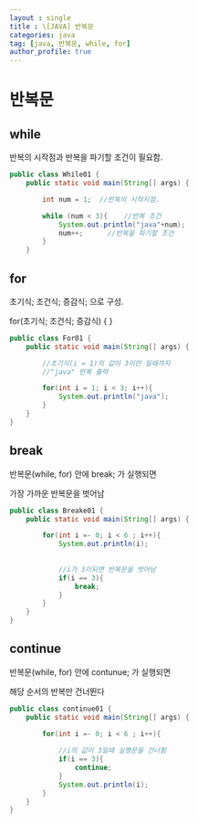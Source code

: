 ```yaml
---
layout : single
title : \[JAVA] 반복문
categories: java
tag: [java, 반복문, while, for]
author_profile: true
---
```


# 반복문

## while

반복의 시작점과 반복을 파기할 조건이 필요함.

```java
public class While01 {
    public static void main(String[] args) {

        int num = 1;  //반복의 시작지점.

        while (num < 3){    //반복 조건
            System.out.println("java"+num);
            num++;      //반복을 파기할 조건
        }
    }

```

## for

초기식; 조건식; 증감식; 으로 구성.

for(초기식; 조건식; 증감식) { }

```java
public class For01 {
    public static void main(String[] args) {

        //초기식(i = 1)의 값이 3미만 일때까지
        //"java" 반복 출력

        for(int i = 1; i < 3; i++){
            System.out.println("java");
        }
    }
}
```

## break

반복문(while, for) 안에 break; 가 실행되면 

가장 가까운 반복문을 벗어남

```java
public class Breake01 {
    public static void main(String[] args) {

        for(int i =- 0; i < 6 ; i++){
            System.out.println(i);
          
            
            //i가 3이되면 반복문을 벗어남
            if(i == 3){
                break;
            }
        }
    }
}

```

## continue

반복문(while, for) 안에 contunue; 가 실행되면

해당 순서의 반복만 건너뛴다

```java
public class continue01 {
    public static void main(String[] args) {

        for(int i =- 0; i < 6 ; i++){
            
            //i의 값이 3일때 실행문을 건너뜀
            if(i == 3){
                continue;
            }
            System.out.println(i);
        }
    }
}

```